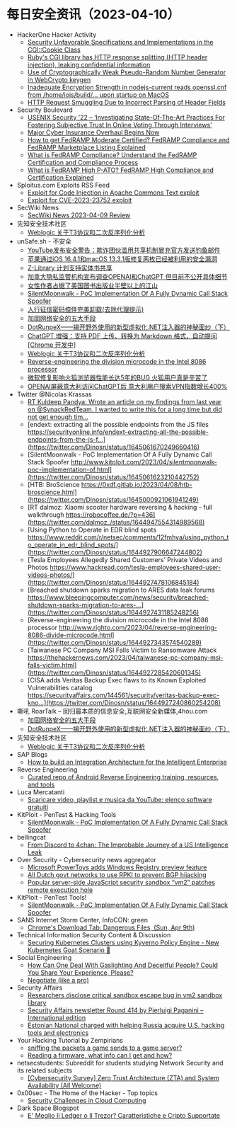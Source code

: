 # 每日安全资讯（2023-04-10）

- HackerOne Hacker Activity
  - [Security Unfavorable Specifications and Implementations in the CGI::Cookie Class](https://hackerone.com/reports/1889477)
  - [Ruby's CGI library has HTTP response splitting (HTTP header injection), leaking confidential information](https://hackerone.com/reports/1889474)
  - [Use of Cryptographically Weak Pseudo-Random Number Generator in WebCrypto keygen](https://hackerone.com/reports/1888803)
  - [Inadequate Encryption Strength in nodejs-current reads openssl.cnf from /home/iojs/build/... upon startup on MacOS](https://hackerone.com/reports/1888758)
  - [HTTP Request Smuggling Due to Incorrect Parsing of Header Fields](https://hackerone.com/reports/1888760)
- Security Boulevard
  - [USENIX Security ’22 – ‘Investigating State-Of-The-Art Practices For Fostering Subjective Trust In Online Voting Through Interviews’](https://securityboulevard.com/2023/04/usenix-security-22-investigating-state-of-the-art-practices-for-fostering-subjective-trust-in-online-voting-through-interviews/)
  - [Major Cyber Insurance Overhaul Begins Now](https://securityboulevard.com/2023/04/major-cyber-insurance-overhaul-begins-now/)
  - [How to get FedRAMP Moderate Certified? FedRAMP Compliance and FedRAMP Marketplace Listing Explained](https://securityboulevard.com/2023/04/how-to-get-fedramp-moderate-certified-fedramp-compliance-and-fedramp-marketplace-listing-explained/)
  - [What is FedRAMP Compliance? Understand the FedRAMP Certification and Compliance Process](https://securityboulevard.com/2023/04/what-is-fedramp-compliance-understand-the-fedramp-certification-and-compliance-process/)
  - [What is FedRAMP High P-ATO? FedRAMP High Compliance and Certification Explained](https://securityboulevard.com/2023/04/what-is-fedramp-high-p-ato-fedramp-high-compliance-and-certification-explained/)
- Sploitus.com Exploits RSS Feed
  - [Exploit for Code Injection in Apache Commons Text exploit](https://sploitus.com/exploit?id=4255AF65-1BE3-5436-98DB-31AB4A584BFB&utm_source=rss&utm_medium=rss)
  - [Exploit for CVE-2023-23752 exploit](https://sploitus.com/exploit?id=2A787775-8C03-5EC0-BFD1-8286CB37FAA4&utm_source=rss&utm_medium=rss)
- SecWiki News
  - [SecWiki News 2023-04-09 Review](http://www.sec-wiki.com/?2023-04-09)
- 先知安全技术社区
  - [Weblogic 关于T3协议和二次反序列化分析](https://xz.aliyun.com/t/12397)
- unSafe.sh - 不安全
  - [YouTube发布安全警告：欺诈团伙滥用共享机制冒充官方发送钓鱼邮件](https://buaq.net/go-157826.html)
  - [苹果通过iOS 16.4.1和macOS 13.3.1版修复两枚已经被利用的安全漏洞](https://buaq.net/go-157803.html)
  - [Z-Library 计划支持实体书共享](https://buaq.net/go-157819.html)
  - [加拿大隐私监管机构宣布调查OPENAI和ChatGPT 但目前不公开具体细节](https://buaq.net/go-157804.html)
  - [女性作者占据了美国图书出版业半壁以上的江山](https://buaq.net/go-157820.html)
  - [SilentMoonwalk - PoC Implementation Of A Fully Dynamic Call Stack Spoofer](https://buaq.net/go-157793.html)
  - [人行征信密码控件完美卸载(去除代理提示)](https://buaq.net/go-157790.html)
  - [加固网络安全的五大手段](https://buaq.net/go-157766.html)
  - [DotRunpeX——揭开野外使用的新型虚拟化.NET注入器的神秘面纱（下）](https://buaq.net/go-157767.html)
  - [ChatGPT 增强：支持 PDF 上传、转换为 Markdown 格式，自动提问[Chrome 开发中]](https://buaq.net/go-157759.html)
  - [Weblogic 关于T3协议和二次反序列化分析](https://buaq.net/go-157756.html)
  - [Reverse-engineering the division microcode in the Intel 8086 processor](https://buaq.net/go-157733.html)
  - [微软修复影响火狐浏览器性能长达5年的BUG 火狐用户真是辛苦了](https://buaq.net/go-157727.html)
  - [OPENAI屏蔽意大利访问ChatGPT后 意大利用户搜索VPN指数增长400%](https://buaq.net/go-157728.html)
- Twitter @Nicolas Krassas
  - [RT Kuldeep Pandya: Wrote an article on my findings from last year on @SynackRedTeam. I wanted to write this for a long time but did not get enough tim...](https://twitter.com/kuldeepdotexe/status/1645102485445521409)
  - [endext: extracting all the possible endpoints from the JS files https://securityonline.info/endext-extracting-all-the-possible-endpoints-from-the-js-f...](https://twitter.com/Dinosn/status/1645061670249660416)
  - [SilentMoonwalk - PoC Implementation Of A Fully Dynamic Call Stack Spoofer http://www.kitploit.com/2023/04/silentmoonwalk-poc-implementation-of.html](https://twitter.com/Dinosn/status/1645061623210442752)
  - [HTB: BroScience https://0xdf.gitlab.io/2023/04/08/htb-broscience.html](https://twitter.com/Dinosn/status/1645000921061941249)
  - [RT dalmoz: Xiaomi scooter hardware reversing & hacking - full walkthrough https://robocoffee.de/?p=436](https://twitter.com/dalmoz_/status/1644947554314989568)
  - [Using Python to Operate in EDR blind spots https://www.reddit.com/r/netsec/comments/12fmhya/using_python_to_operate_in_edr_blind_spots/](https://twitter.com/Dinosn/status/1644927906647244802)
  - [Tesla Employees Allegedly Shared Customers’ Private Videos and Photos https://www.hackread.com/tesla-employees-shared-user-videos-photos/](https://twitter.com/Dinosn/status/1644927478106845184)
  - [Breached shutdown sparks migration to ARES data leak forums https://www.bleepingcomputer.com/news/security/breached-shutdown-sparks-migration-to-ares-...](https://twitter.com/Dinosn/status/1644927431185248256)
  - [Reverse-engineering the division microcode in the Intel 8086 processor http://www.righto.com/2023/04/reverse-engineering-8086-divide-microcode.html](https://twitter.com/Dinosn/status/1644927343574540289)
  - [Taiwanese PC Company MSI Falls Victim to Ransomware Attack https://thehackernews.com/2023/04/taiwanese-pc-company-msi-falls-victim.html](https://twitter.com/Dinosn/status/1644927285420601345)
  - [CISA adds Veritas Backup Exec flaws to its Known Exploited Vulnerabilities catalog https://securityaffairs.com/144561/security/veritas-backup-exec-kno...](https://twitter.com/Dinosn/status/1644927240860254208)
- 嘶吼 RoarTalk – 回归最本质的信息安全,互联网安全新媒体,4hou.com
  - [加固网络安全的五大手段](https://www.4hou.com/posts/jgQW)
  - [DotRunpeX——揭开野外使用的新型虚拟化.NET注入器的神秘面纱（下）](https://www.4hou.com/posts/17xj)
- 先知安全技术社区
  - [Weblogic 关于T3协议和二次反序列化分析](https://xz.aliyun.com/t/12397)
- SAP Blogs
  - [How to build an Integration Architecture for the Intelligent Enterprise](https://blogs.sap.com/2023/04/09/how-to-build-an-integration-architecture-for-the-intelligent-enterprise/)
- Reverse Engineering
  - [Curated repo of Android Reverse Engineering training, resources, and tools](https://www.reddit.com/r/ReverseEngineering/comments/12gxids/curated_repo_of_android_reverse_engineering/)
- Luca Mercatanti
  - [Scaricare video, playlist e musica da YouTube: elenco software gratuiti](https://luca-mercatanti.com/scaricare-video-playlist-e-musica-da-youtube-elenco-software-gratuiti/?utm_source=rss&utm_medium=rss&utm_campaign=scaricare-video-playlist-e-musica-da-youtube-elenco-software-gratuiti)
- KitPloit - PenTest & Hacking Tools
  - [SilentMoonwalk - PoC Implementation Of A Fully Dynamic Call Stack Spoofer](http://www.kitploit.com/2023/04/silentmoonwalk-poc-implementation-of.html)
- bellingcat
  - [From Discord to 4chan: The Improbable Journey of a US Intelligence Leak](https://www.bellingcat.com/news/2023/04/09/from-discord-to-4chan-the-improbable-journey-of-a-us-defence-leak/)
- Over Security - Cybersecurity news aggregator
  - [Microsoft PowerToys adds Windows Registry preview feature](https://www.bleepingcomputer.com/news/microsoft/microsoft-powertoys-adds-windows-registry-preview-feature/)
  - [All Dutch govt networks to use RPKI to prevent BGP hijacking](https://www.bleepingcomputer.com/news/security/all-dutch-govt-networks-to-use-rpki-to-prevent-bgp-hijacking/)
  - [Popular server-side JavaScript security sandbox “vm2” patches remote execution hole](https://nakedsecurity.sophos.com/2023/04/09/popular-server-side-javascript-security-sandbox-vm2-patches-remote-execution-hole/)
- KitPloit - PenTest Tools!
  - [SilentMoonwalk - PoC Implementation Of A Fully Dynamic Call Stack Spoofer](http://www.kitploit.com/2023/04/silentmoonwalk-poc-implementation-of.html)
- SANS Internet Storm Center, InfoCON: green
  - [Chrome's Download Tab: Dangerous Files, (Sun, Apr 9th)](https://isc.sans.edu/diary/rss/29730)
- Technical Information Security Content & Discussion
  - [Securing Kubernetes Clusters using Kyverno Policy Engine - New Kubernetes Goat Scenario 🚀](https://www.reddit.com/r/netsec/comments/12gov4l/securing_kubernetes_clusters_using_kyverno_policy/)
- Social Engineering
  - [How Can One Deal With Gaslighting And Deceitful People? Could You Share Your Experience, Please?](https://www.reddit.com/r/SocialEngineering/comments/12gr0n4/how_can_one_deal_with_gaslighting_and_deceitful/)
  - [Negotiate (like a pro)](https://www.reddit.com/r/SocialEngineering/comments/12g8cdc/negotiate_like_a_pro/)
- Security Affairs
  - [Researchers disclose critical sandbox escape bug in vm2 sandbox library](https://securityaffairs.com/144582/hacking/vm2-rce-sandbox-escape.html)
  - [Security Affairs newsletter Round 414 by Pierluigi Paganini – International edition](https://securityaffairs.com/144578/breaking-news/security-affairs-newsletter-round-414-by-pierluigi-paganini.html)
  - [Estonian National charged with helping Russia acquire U.S. hacking tools and electronics](https://securityaffairs.com/144567/cyber-crime/estonian-national-helped-russia-acquire-us-electronics.html)
- Your Hacking Tutorial by Zempirians
  - [sniffing the packets a game sends to a game server?](https://www.reddit.com/r/HowToHack/comments/12gu6te/sniffing_the_packets_a_game_sends_to_a_game_server/)
  - [Reading a firmware, what info can I get and how?](https://www.reddit.com/r/HowToHack/comments/12gfdbm/reading_a_firmware_what_info_can_i_get_and_how/)
- netsecstudents: Subreddit for students studying Network Security and its related subjects
  - [[Cybersecurity Survey] Zero Trust Architecture (ZTA) and System Availability (All Welcome)](https://www.reddit.com/r/netsecstudents/comments/12gxtmx/cybersecurity_survey_zero_trust_architecture_zta/)
- 0x00sec - The Home of the Hacker - Top topics
  - [Security Challenges in Cloud Computing](https://0x00sec.org/t/security-challenges-in-cloud-computing/34416)
- Dark Space Blogspot
  - [E' Meglio Il Ledger o Il Trezor? Caratteristiche e Cripto Supportate](http://darkwhite666.blogspot.com/2023/04/e-meglio-il-ledger-o-il-trezor.html)
